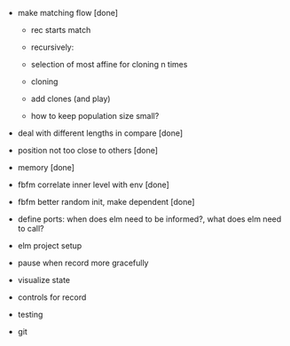 * make matching flow [done]
    - rec starts match
    
    - recursively:
    - selection of most affine for cloning n times
    - cloning
    - add clones (and play)

    - how to keep population size small?

* deal with different lengths in compare [done]
* position not too close to others [done]
* memory [done]
* fbfm correlate inner level with env [done]
* fbfm better random init, make dependent [done]
* define ports: when does elm need to be informed?, what does elm need to call?
* elm project setup
* pause when record more gracefully
* visualize state
* controls for record
* testing
* git
